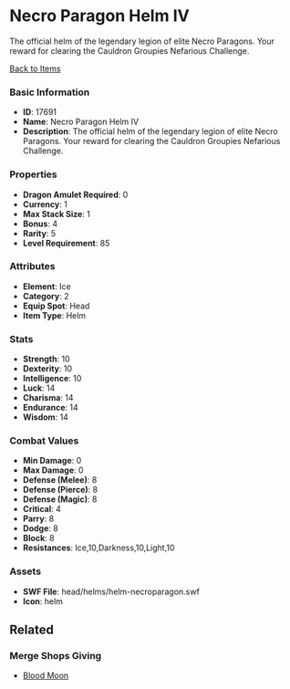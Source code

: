 # Necro Paragon Helm IV

The official helm of the legendary legion of elite Necro Paragons. Your reward for clearing the Cauldron Groupies Nefarious Challenge.

[Back to Items](../items.md)

### Basic Information

- **ID**: 17691
- **Name**: Necro Paragon Helm IV
- **Description**: The official helm of the legendary legion of elite Necro Paragons. Your reward for clearing the Cauldron Groupies Nefarious Challenge.

### Properties

- **Dragon Amulet Required**: 0
- **Currency**: 1
- **Max Stack Size**: 1
- **Bonus**: 4
- **Rarity**: 5
- **Level Requirement**: 85

### Attributes

- **Element**: Ice
- **Category**: 2
- **Equip Spot**: Head
- **Item Type**: Helm

### Stats

- **Strength**: 10
- **Dexterity**: 10
- **Intelligence**: 10
- **Luck**: 14
- **Charisma**: 14
- **Endurance**: 14
- **Wisdom**: 14

### Combat Values

- **Min Damage**: 0
- **Max Damage**: 0
- **Defense (Melee)**: 8
- **Defense (Pierce)**: 8
- **Defense (Magic)**: 8
- **Critical**: 4
- **Parry**: 8
- **Dodge**: 8
- **Block**: 8
- **Resistances**: Ice,10,Darkness,10,Light,10

### Assets

- **SWF File**: head/helms/helm-necroparagon.swf
- **Icon**: helm

## Related

### Merge Shops Giving

- [Blood Moon](../merge-shops/282-blood-moon.md)

